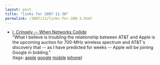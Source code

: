 ```yaml
---
layout: post
title: "links for 2007-11-30"
permalink: /2007/11/links-for-200-3.html
---
```


<ul class="delicious">
	<li>
		<div class="delicious-link"><a href="http://www.pbs.org/cringely/pulpit/2007/pulpit_20071129_003521.html">I, Cringely -- When Networks Collide</a></div>
		<div class="delicious-extended">"What I believe is troubling the relationship between AT&T and Apple is the upcoming auction for 700-MHz wireless spectrum and AT&T's discovery that -- as I have predicted for weeks -- Apple will be joining Google in bidding."</div>
		<div class="delicious-tags">(tags: <a href="http://del.icio.us/msippey/apple">apple</a> <a href="http://del.icio.us/msippey/google">google</a> <a href="http://del.icio.us/msippey/mobile">mobile</a> <a href="http://del.icio.us/msippey/iphone">iphone</a>)</div>
	</li>
</ul>


